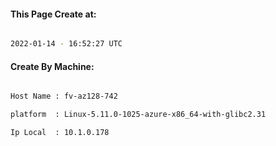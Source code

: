 
   
#### This Page Create at:

```bash

2022-01-14 - 16:52:27 UTC

```

#### Create By Machine:

```bash

Host Name : fv-az128-742

platform  : Linux-5.11.0-1025-azure-x86_64-with-glibc2.31

Ip Local  : 10.1.0.178

```

